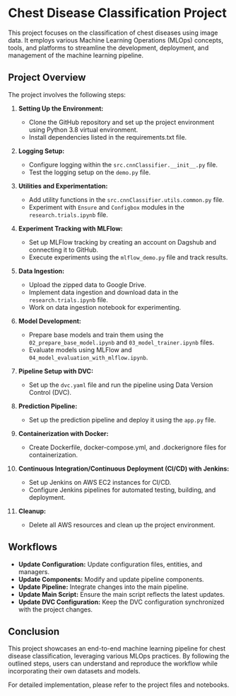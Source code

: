 # Chest Disease Classification Project

This project focuses on the classification of chest diseases using image data. It employs various Machine Learning Operations (MLOps) concepts, tools, and platforms to streamline the development, deployment, and management of the machine learning pipeline.

## Project Overview

The project involves the following steps:

1. **Setting Up the Environment:**
   - Clone the GitHub repository and set up the project environment using Python 3.8 virtual environment.
   - Install dependencies listed in the requirements.txt file.
   
2. **Logging Setup:**
   - Configure logging within the `src.cnnClassifier.__init__.py` file.
   - Test the logging setup on the `demo.py` file.
   
3. **Utilities and Experimentation:**
   - Add utility functions in the `src.cnnClassifier.utils.common.py` file.
   - Experiment with `Ensure` and `Configbox` modules in the `research.trials.ipynb` file.
   
4. **Experiment Tracking with MLFlow:**
   - Set up MLFlow tracking by creating an account on Dagshub and connecting it to GitHub.
   - Execute experiments using the `mlflow_demo.py` file and track results.
   
5. **Data Ingestion:**
   - Upload the zipped data to Google Drive.
   - Implement data ingestion and download data in the `research.trials.ipynb` file.
   - Work on data ingestion notebook for experimenting.
   
6. **Model Development:**
   - Prepare base models and train them using the `02_prepare_base_model.ipynb` and `03_model_trainer.ipynb` files.
   - Evaluate models using MLFlow and `04_model_evaluation_with_mlflow.ipynb`.
   
7. **Pipeline Setup with DVC:**
   - Set up the `dvc.yaml` file and run the pipeline using Data Version Control (DVC).
   
8. **Prediction Pipeline:**
   - Set up the prediction pipeline and deploy it using the `app.py` file.
   
9. **Containerization with Docker:**
   - Create Dockerfile, docker-compose.yml, and .dockerignore files for containerization.
   
10. **Continuous Integration/Continuous Deployment (CI/CD) with Jenkins:**
    - Set up Jenkins on AWS EC2 instances for CI/CD.
    - Configure Jenkins pipelines for automated testing, building, and deployment.
   
11. **Cleanup:**
    - Delete all AWS resources and clean up the project environment.

## Workflows

- **Update Configuration:** Update configuration files, entities, and managers.
- **Update Components:** Modify and update pipeline components.
- **Update Pipeline:** Integrate changes into the main pipeline.
- **Update Main Script:** Ensure the main script reflects the latest updates.
- **Update DVC Configuration:** Keep the DVC configuration synchronized with the project changes.

## Conclusion

This project showcases an end-to-end machine learning pipeline for chest disease classification, leveraging various MLOps practices. By following the outlined steps, users can understand and reproduce the workflow while incorporating their own datasets and models.

For detailed implementation, please refer to the project files and notebooks.
